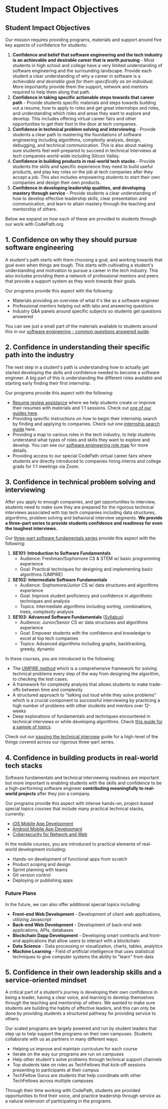 # Student Impact Objectives

## Student Impact Objectives

Our mission requires providing programs, materials and support around five key aspects of confidence for students:

1. **Confidence and belief that software engineering and the tech industry is an achievable and desirable career that is worth pursuing** - Most students in high school and college have a very limited understanding of software engineering and the surrounding landscape. Provide each student a clear understanding of why a career in software is a _achievable and desirable goal for them specifically as an individual_. More importantly provide them the support, network and mentors required to help them along that path.
2. **Confidence in taking specific actionable steps towards that career path** - Provide students specific materials and steps towards building out a resume, how to apply to roles and get great internships and roles, and understanding which roles and areas they want to explore and develop. This includes offering virtual career fairs and other opportunities to get their foot in the door at tech companies.
3. **Confidence in technical problem solving and interviewing** - Provide students a clear path to mastering the foundations of software engineering including algorithms, complexity analysis, design, debugging, and technical communication. This is also about making sure students feel well-prepared to succeed in technical interviews at tech companies world-wide including Silicon Valley.
4. **Confidence in building products in real-world tech stacks** - Provide students the skills and specific experience they need to build useful products, and play key roles on the job at tech companies after they accept a job. This also includes empowering students to start their own companies and design their own products.
5. **Confidence in developing leadership qualities, and developing mastery through service** - Provide students a clear understanding of how to develop effective leadership skills, clear presentation and communication, and learn to attain mastery through the teaching and mentorship of others.

Below we expand on how each of these are provided to students through our work with CodePath.org.

## 1. Confidence on why they should pursue software engineering

A student's path starts with them choosing a goal, and working towards that goal even when things are tough. This starts with cultivating a student's understanding and motivation to pursue a career in the tech industry. This also includes providing them a network of professional mentors and peers that provide a support system as they work towards their goals.

Our programs provide this aspect with the following:

* Materials providing an overview of what it's like as a software engineer
* Professional mentors helping out with labs and answering questions
* Industry Q&A panels around specific subjects so students get questions answered

You can see just a small part of the materials available to students around this in our [software engineering - common questions answered guide](https://hackmd.io/s/BytxqCfjm).

## 2. Confidence in understanding their specific path into the industry

The next step in a student's path is understanding how to actually get started developing the skills and confidence needed to become a software engineer. A big part of this is understanding the different roles available and starting early finding their first internship.

Our programs provide this aspect with the following:

* [Resume review assistance](https://goo.gl/forms/Oj3JGSUbizQwhxuH2) where we help students create or improve their resumes with materials and 1:1 sessions. Check out [one of our guides here](https://tinyurl.com/codepathresumeguide).
* Providing specific instructions on how to begin their internship search by finding and applying to companies. Check out one [internship search guide](https://tinyurl.com/codepathinterviewguide) here.
* Providing a map to various roles in the tech industry, to help students understand what types of roles and skills they want to explore and develop. You can see our [software engineering role map](https://hackmd.io/s/ByaoRR9Z7) for more details.
* Providing access to our special CodePath virtual career fairs where students are directly introduced to companies hiring interns and college grads for 1:1 meetings via Zoom.

## 3. Confidence in technical problem solving and interviewing

After you apply to enough companies, and get opportunities to interview, students need to make sure they are prepared for the rigorous technical interviews associated with top tech companies including data structures, algorithms, problem solving and behavioral interview segments. **We provide a three-part series to provide students confidence and readiness for even the toughest interviews.**

Our [three-part software fundamentals series](https://tinyurl.com/codepathsoftwarefundamentals) provide this aspect with the following:

1. **SE101: Introduction to Software Fundamentals**
   * Audience: Freshman/Sophomore CS & STEM w/ basic programming experience
   * Goal: Practical techniques for designing and implementing basic algorithms \(UMPIRE\)
2. **SE102: Intermediate Software Fundamentals**
   * Audience: Sophomore/Junior CS w/ data structures and algorithms experience
   * Goal: Improve student proficiency and confidence in algorithmic techniques and analysis
   * Topics: Intermediate algorithms including sorting, combinations, trees,  complexity analysis
3. **SE103: Advanced Software Fundamentals** \([Syllabus](https://courses.codepath.com/snippets/advanced_software_eng/policies)\)
   * Audience: Junior/Senior CS  w/ data structures and algorithms experience
   * Goal: Empower students with the confidence and knowledge to excel at top tech companies
   * Topics: Advanced algorithms including graphs, backtracking, greedy, dynamic

In these courses, you are introduced to the following:

* The [UMPIRE method](https://guides.codepath.com/compsci/UMPIRE-Interview-Strategy) which is a comprehensive framework for solving technical problems every step of the way from designing the algorithm, to checking the test cases.
* A framework for complexity analysis that allows students to make trade-offs between time and complexity
* A structured approach to "talking out loud while they solve problems" which is a crucial component to successful interviewing by practicing a high number of problems with other students and mentors over 12-weeks
* Deep explorations of fundamentals and techniques encountered in technical interviews or while developing algorithms. Check [this guide for a sample of topics](https://guides.codepath.com/compsci).

Check out our [passing the technical interview](https://tinyurl.com/codepathinterviewguide) guide for a high-level of the things covered across our rigorous three-part series.

## 4. Confidence in building products in real-world tech stacks

Software fundamentals and technical interviewing readiness are important but more important is enabling students with the skills and confidence to be a high-performing software engineer **contributing meaningfully to real-world projects** after they join a company.

Our programs provide this aspect with intense hands-on, project-based special topics courses that include many practical technical stacks, currently:

* [iOS Mobile App Development](https://courses.codepath.com/snippets/ios_university/policies)
* [Android Mobile App Development](https://courses.codepath.com/snippets/android_university/policies)
* [Cybersecurity for Network and Web](https://courses.codepath.com/snippets/cybersecurity_university/course_overview)

In the mobile courses, you are introduced to practical elements of real-world development including:

* Hands-on development of functional apps from scratch
* Product scoping and design
* Sprint planning with teams
* Git version control 
* Deploying or publishing apps

### Future Plans

In the future, we can also offer additional special topics including:

* **Front-end Web Development** - Development of client web applications, utilizing Javascript
* **Back-end Web Development** - Development of back-end web applications, APIs, databases
* **Blockchain Dapp Development** - Developing smart contracts and front-end applications that allow users to interact with a blockchain
* **Data Science** - Data processing or visualization, charts, tables, analytics
* **Machine Learning** - Field of artificial intelligence that uses statistical techniques to give computer systems the ability to "learn" from data

## 5. Confidence in their own leadership skills and a service-oriented mindset

A critical part of a student's journey is developing their own confidence in being a leader, having a clear voice, and learning to develop themselves through the teaching and mentorship of others. We wanted to make sure students are building the habits of effective leaders, and this can only be done by providing students a structured pathway for providing service to others.

Our scaled programs are largely powered and run by student leaders that step up to help support the programs on their own campuses. Students collaborate with us as partners in many different ways:

* Helping us improve and maintain curriculum for each course
* Iterate on the way our programs are run on campuses 
* Help other student's solve problems through technical support channels
* Top students take on roles as TechFellows that kick-off sessions presenting to participants at their campus
* TechFellow Gurus are students that help coordinate with other TechFellows across multiple campuses

Through their time working with CodePath, students are provided opportunities to find their voice, and practice leadership through service as a natural extension of participating in the programs.

